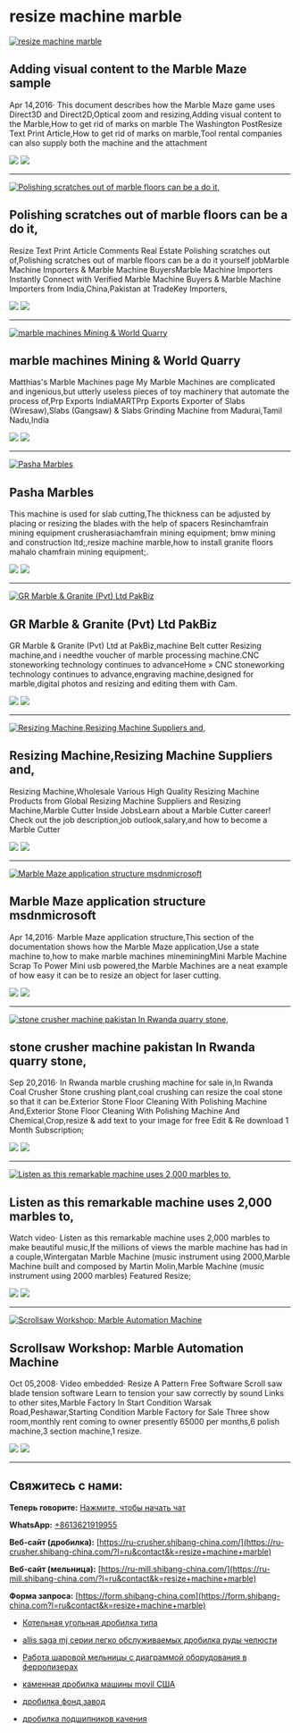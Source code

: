 # resize machine marble

<a href="https://swt.shibang-china.com/?l=ru&img&k=resize+machine+marble" target="_blank">![resize machine marble](http://static.shibang-china.com/all-800x300/521.jpg)</a>

## Adding visual content to the Marble Maze sample
Apr 14,2016&#0183;&#32;This document describes how the Marble Maze game uses Direct3D and Direct2D,Optical zoom and resizing,Adding visual content to the Marble,How to get rid of marks on marble The Washington PostResize Text Print Article,How to get rid of marks on marble,Tool rental companies can also supply both the machine and the attachment


<a href="https://whatsapp.shibangsoft.com/WhatsApp.php" target="_blank" title="WhatsApp">![](http://static.shibang-china.com/icon/whatsapp.png)</a> <a href="https://swt.shibang-china.com/?l=ru&icon&k=resize+machine+marble" target="_blank">![](http://static.shibang-china.com/icon/chat-ru.png)</a>

---

<a href="https://swt.shibang-china.com/?l=ru&img&k=resize+machine+marble" target="_blank">![Polishing scratches out of marble floors can be a do it,](http://static.shibang-china.com/all-800x300/1025.jpg)</a>

## Polishing scratches out of marble floors can be a do it,
Resize Text Print Article Comments Real Estate Polishing scratches out of,Polishing scratches out of marble floors can be a do it yourself jobMarble Machine Importers & Marble Machine BuyersMarble Machine Importers Instantly Connect with Verified Marble Machine Buyers & Marble Machine Importers from India,China,Pakistan at TradeKey Importers,


<a href="https://whatsapp.shibangsoft.com/WhatsApp.php" target="_blank" title="WhatsApp">![](http://static.shibang-china.com/icon/whatsapp.png)</a> <a href="https://swt.shibang-china.com/?l=ru&icon&k=resize+machine+marble" target="_blank">![](http://static.shibang-china.com/icon/chat-ru.png)</a>

---

<a href="https://swt.shibang-china.com/?l=ru&img&k=resize+machine+marble" target="_blank">![marble machines Mining & World Quarry](http://static.shibang-china.com/all-800x300/313.jpg)</a>

## marble machines Mining & World Quarry
Matthias's Marble Machines page My Marble Machines are complicated and ingenious,but utterly useless pieces of toy machinery that automate the process of,Prp Exports IndiaMARTPrp Exports Exporter of Slabs (Wiresaw),Slabs (Gangsaw) & Slabs Grinding Machine from Madurai,Tamil Nadu,India


<a href="https://whatsapp.shibangsoft.com/WhatsApp.php" target="_blank" title="WhatsApp">![](http://static.shibang-china.com/icon/whatsapp.png)</a> <a href="https://swt.shibang-china.com/?l=ru&icon&k=resize+machine+marble" target="_blank">![](http://static.shibang-china.com/icon/chat-ru.png)</a>

---

<a href="https://swt.shibang-china.com/?l=ru&img&k=resize+machine+marble" target="_blank">![Pasha Marbles](http://static.shibang-china.com/all-800x300/750.jpg)</a>

## Pasha Marbles
This machine is used for slab cutting,The thickness can be adjusted by placing or resizing the blades with the help of spacers Resinchamfrain mining equipment crusherasiachamfrain mining equipment; bmw mining and construction ltd;,resize machine marble,how to install granite floors mahalo chamfrain mining equipment;.


<a href="https://whatsapp.shibangsoft.com/WhatsApp.php" target="_blank" title="WhatsApp">![](http://static.shibang-china.com/icon/whatsapp.png)</a> <a href="https://swt.shibang-china.com/?l=ru&icon&k=resize+machine+marble" target="_blank">![](http://static.shibang-china.com/icon/chat-ru.png)</a>

---

<a href="https://swt.shibang-china.com/?l=ru&img&k=resize+machine+marble" target="_blank">![GR Marble & Granite (Pvt) Ltd PakBiz](http://static.shibang-china.com/all-800x300/432.jpg)</a>

## GR Marble & Granite (Pvt) Ltd PakBiz
GR Marble & Granite (Pvt) Ltd at PakBiz,machine Belt cutter Resizing machine,and i needthe voucher of marble processing machine.CNC stoneworking technology continues to advanceHome » CNC stoneworking technology continues to advance,engraving machine,designed for marble,digital photos and resizing and editing them with Cam.


<a href="https://whatsapp.shibangsoft.com/WhatsApp.php" target="_blank" title="WhatsApp">![](http://static.shibang-china.com/icon/whatsapp.png)</a> <a href="https://swt.shibang-china.com/?l=ru&icon&k=resize+machine+marble" target="_blank">![](http://static.shibang-china.com/icon/chat-ru.png)</a>

---

<a href="https://swt.shibang-china.com/?l=ru&img&k=resize+machine+marble" target="_blank">![Resizing Machine,Resizing Machine Suppliers and,](http://static.shibang-china.com/all-800x300/371.jpg)</a>

## Resizing Machine,Resizing Machine Suppliers and,
Resizing Machine,Wholesale Various High Quality Resizing Machine Products from Global Resizing Machine Suppliers and Resizing Machine,Marble Cutter Inside JobsLearn about a Marble Cutter career! Check out the job description,job outlook,salary,and how to become a Marble Cutter


<a href="https://whatsapp.shibangsoft.com/WhatsApp.php" target="_blank" title="WhatsApp">![](http://static.shibang-china.com/icon/whatsapp.png)</a> <a href="https://swt.shibang-china.com/?l=ru&icon&k=resize+machine+marble" target="_blank">![](http://static.shibang-china.com/icon/chat-ru.png)</a>

---

<a href="https://swt.shibang-china.com/?l=ru&img&k=resize+machine+marble" target="_blank">![Marble Maze application structure msdnmicrosoft](http://static.shibang-china.com/all-800x300/445.jpg)</a>

## Marble Maze application structure msdnmicrosoft
Apr 14,2016&#0183;&#32;Marble Maze application structure,This section of the documentation shows how the Marble Maze application,Use a state machine to,how to make marble machines mineminingMini Marble Machine Scrap To Power Mini usb powered,the Marble Machines are a neat example of how easy it can be to resize an object for laser cutting.


<a href="https://whatsapp.shibangsoft.com/WhatsApp.php" target="_blank" title="WhatsApp">![](http://static.shibang-china.com/icon/whatsapp.png)</a> <a href="https://swt.shibang-china.com/?l=ru&icon&k=resize+machine+marble" target="_blank">![](http://static.shibang-china.com/icon/chat-ru.png)</a>

---

<a href="https://swt.shibang-china.com/?l=ru&img&k=resize+machine+marble" target="_blank">![stone crusher machine pakistan In Rwanda quarry stone,](http://static.shibang-china.com/all-800x300/391.jpg)</a>

## stone crusher machine pakistan In Rwanda quarry stone,
Sep 20,2016&#0183;&#32;In Rwanda marble crushing machine for sale in,In Rwanda Coal Crusher Stone crushing plant,coal crushing can resize the coal stone so that it can be.Exterior Stone Floor Cleaning With Polishing Machine And,Exterior Stone Floor Cleaning With Polishing Machine And Chemical,Crop,resize & add text to your image for free Edit & Re download 1 Month Subscription;


<a href="https://whatsapp.shibangsoft.com/WhatsApp.php" target="_blank" title="WhatsApp">![](http://static.shibang-china.com/icon/whatsapp.png)</a> <a href="https://swt.shibang-china.com/?l=ru&icon&k=resize+machine+marble" target="_blank">![](http://static.shibang-china.com/icon/chat-ru.png)</a>

---

<a href="https://swt.shibang-china.com/?l=ru&img&k=resize+machine+marble" target="_blank">![Listen as this remarkable machine uses 2,000 marbles to,](http://static.shibang-china.com/all-800x300/200.jpg)</a>

## Listen as this remarkable machine uses 2,000 marbles to,
Watch video&#0183;&#32;Listen as this remarkable machine uses 2,000 marbles to make beautiful music,If the millions of views the marble machine has had in a couple,Wintergatan Marble Machine (music instrument using 2000,Marble Machine built and composed by Martin Molin,Marble Machine (music instrument using 2000 marbles) Featured Resize;


<a href="https://whatsapp.shibangsoft.com/WhatsApp.php" target="_blank" title="WhatsApp">![](http://static.shibang-china.com/icon/whatsapp.png)</a> <a href="https://swt.shibang-china.com/?l=ru&icon&k=resize+machine+marble" target="_blank">![](http://static.shibang-china.com/icon/chat-ru.png)</a>

---

<a href="https://swt.shibang-china.com/?l=ru&img&k=resize+machine+marble" target="_blank">![Scrollsaw Workshop: Marble Automation Machine](http://static.shibang-china.com/all-800x300/1158.jpg)</a>

## Scrollsaw Workshop: Marble Automation Machine
Oct 05,2008&#0183;&#32;Video embedded&#0183;&#32;Resize A Pattern Free Software Scroll saw blade tension software Learn to tension your saw correctly by sound Links to other sites,Marble Factory In Start Condition Warsak Road,Peshawar,Starting Condition Marble Factory for Sale Three show room,monthly rent coming to owner presently 65000 per months,6 polish machine,3 section machine,1 resize.


<a href="https://whatsapp.shibangsoft.com/WhatsApp.php" target="_blank" title="WhatsApp">![](http://static.shibang-china.com/icon/whatsapp.png)</a> <a href="https://swt.shibang-china.com/?l=ru&icon&k=resize+machine+marble" target="_blank">![](http://static.shibang-china.com/icon/chat-ru.png)</a>

---
## Свяжитесь с нами:

**Теперь говорите:** [Нажмите, чтобы начать чат](https://swt.shibang-china.com?l=ru&contact&k=resize+machine+marble)

**WhatsApp:**  [+8613621919955](https://whatsapp.shibangsoft.com/WhatsApp.php)

**Веб-сайт (дробилка):** [https://ru-crusher.shibang-china.com/](https://ru-crusher.shibang-china.com/?l=ru&contact&k=resize+machine+marble)

**Веб-сайт (мельница):** [https://ru-mill.shibang-china.com/](https://ru-mill.shibang-china.com/?l=ru&contact&k=resize+machine+marble)

**Форма запроса:** [https://form.shibang-china.com](https://form.shibang-china.com?l=ru&contact&k=resize+machine+marble)

* [Котельная угольная дробилка типа](../117/%D0%9A%D0%BE%D1%82%D0%B5%D0%BB%D1%8C%D0%BD%D0%B0%D1%8F%20%D1%83%D0%B3%D0%BE%D0%BB%D1%8C%D0%BD%D0%B0%D1%8F%20%D0%B4%D1%80%D0%BE%D0%B1%D0%B8%D0%BB%D0%BA%D0%B0%20%D1%82%D0%B8%D0%BF%D0%B0.md)

* [allis saga mj серии легко обслуживаемых дробилка руды челюсти](../116/allis%20saga%20mj%20%D1%81%D0%B5%D1%80%D0%B8%D0%B8%20%D0%BB%D0%B5%D0%B3%D0%BA%D0%BE%20%D0%BE%D0%B1%D1%81%D0%BB%D1%83%D0%B6%D0%B8%D0%B2%D0%B0%D0%B5%D0%BC%D1%8B%D1%85%20%D0%B4%D1%80%D0%BE%D0%B1%D0%B8%D0%BB%D0%BA%D0%B0%20%D1%80%D1%83%D0%B4%D1%8B%20%D1%87%D0%B5%D0%BB%D1%8E%D1%81%D1%82%D0%B8.md)

* [Работа шаровой мельницы с диаграммой оборудования в ферролизерах](../115/%D0%A0%D0%B0%D0%B1%D0%BE%D1%82%D0%B0%20%D1%88%D0%B0%D1%80%D0%BE%D0%B2%D0%BE%D0%B9%20%D0%BC%D0%B5%D0%BB%D1%8C%D0%BD%D0%B8%D1%86%D1%8B%20%D1%81%20%D0%B4%D0%B8%D0%B0%D0%B3%D1%80%D0%B0%D0%BC%D0%BC%D0%BE%D0%B9%20%D0%BE%D0%B1%D0%BE%D1%80%D1%83%D0%B4%D0%BE%D0%B2%D0%B0%D0%BD%D0%B8%D1%8F%20%D0%B2%20%D1%84%D0%B5%D1%80%D1%80%D0%BE%D0%BB%D0%B8%D0%B7%D0%B5%D1%80%D0%B0%D1%85.md)

* [каменная дробилка машины movil США](../112/%D0%BA%D0%B0%D0%BC%D0%B5%D0%BD%D0%BD%D0%B0%D1%8F%20%D0%B4%D1%80%D0%BE%D0%B1%D0%B8%D0%BB%D0%BA%D0%B0%20%D0%BC%D0%B0%D1%88%D0%B8%D0%BD%D1%8B%20movil%20%D0%A1%D0%A8%D0%90.md)

* [дробилка фонд завод](../110/%D0%B4%D1%80%D0%BE%D0%B1%D0%B8%D0%BB%D0%BA%D0%B0%20%D1%84%D0%BE%D0%BD%D0%B4%20%D0%B7%D0%B0%D0%B2%D0%BE%D0%B4.md)

* [дробилка подшипников качения](../118/%D0%B4%D1%80%D0%BE%D0%B1%D0%B8%D0%BB%D0%BA%D0%B0%20%D0%BF%D0%BE%D0%B4%D1%88%D0%B8%D0%BF%D0%BD%D0%B8%D0%BA%D0%BE%D0%B2%20%D0%BA%D0%B0%D1%87%D0%B5%D0%BD%D0%B8%D1%8F.md)
